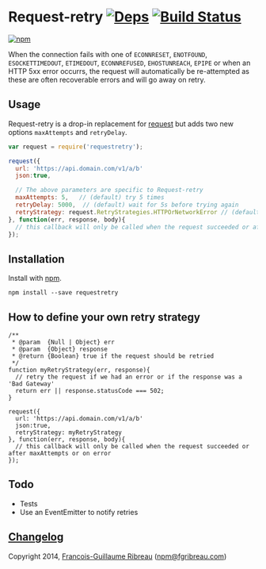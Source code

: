 # Request-retry [![Deps](https://david-dm.org/FGRibreau/node-request-retry.png)](https://david-dm.org/FGRibreau/node-request-retry) [![Build Status](https://drone.io/github.com/FGRibreau/node-request-retry/status.png)](https://drone.io/github.com/FGRibreau/node-request-retry/latest)

[![npm](https://nodei.co/npm/requestretry.png)](https://npmjs.org/package/requestretry)

When the connection fails with one of `ECONNRESET`, `ENOTFOUND`, `ESOCKETTIMEDOUT`, `ETIMEDOUT`, `ECONNREFUSED`, `EHOSTUNREACH`, `EPIPE` or when an HTTP 5xx error occurrs, the request will automatically be re-attempted as these are often recoverable errors and will go away on retry.

## Usage

Request-retry is a drop-in replacement for [request](https://github.com/mikeal/request) but adds two new options `maxAttempts` and `retryDelay`.

```javascript
var request = require('requestretry');

request({
  url: 'https://api.domain.com/v1/a/b'
  json:true,

  // The above parameters are specific to Request-retry
  maxAttempts: 5,   // (default) try 5 times
  retryDelay: 5000,  // (default) wait for 5s before trying again
  retryStrategy: request.RetryStrategies.HTTPOrNetworkError // (default) retry on 5xx or network errors
}, function(err, response, body){
  // this callback will only be called when the request succeeded or after maxAttempts or on error
});
```

## Installation

Install with [npm](https://npmjs.org/package/requestretry).

    npm install --save requestretry

## How to define your own retry strategy

```
/**
 * @param  {Null | Object} err
 * @param  {Object} response
 * @return {Boolean} true if the request should be retried
 */
function myRetryStrategy(err, response){
  // retry the request if we had an error or if the response was a 'Bad Gateway'
  return err || response.statusCode === 502;
}

request({
  url: 'https://api.domain.com/v1/a/b'
  json:true,
  retryStrategy: myRetryStrategy
}, function(err, response, body){
  // this callback will only be called when the request succeeded or after maxAttempts or on error
});
```

## Todo

- Tests
- Use an EventEmitter to notify retries

## [Changelog](CHANGELOG.md)

Copyright 2014, [Francois-Guillaume Ribreau](http://fgribreau.com) (npm@fgribreau.com)

